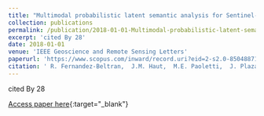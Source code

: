 ```yaml
---
title: "Multimodal probabilistic latent semantic analysis for Sentinel-1 and Sentinel-2 image fusion"
collection: publications
permalink: /publication/2018-01-01-Multimodal-probabilistic-latent-semantic-analysis-for-Sentinel-1-and-Sentinel-2-image-fusion
excerpt: 'cited By 28'
date: 2018-01-01
venue: 'IEEE Geoscience and Remote Sensing Letters'
paperurl: 'https://www.scopus.com/inward/record.uri?eid=2-s2.0-85048871759&doi=10.1109%2fLGRS.2018.2843886&partnerID=40&md5=d7774707dbb8e26268524c1ae8c47fc8'
citation: ' R. Fernandez-Beltran,  J.M. Haut,  M.E. Paoletti,  J. Plaza,  A. Plaza,  F. Pla, &quot;Multimodal probabilistic latent semantic analysis for Sentinel-1 and Sentinel-2 image fusion.&quot; IEEE Geoscience and Remote Sensing Letters, 2018.'
---
```

cited By 28

[Access paper here](https://www.scopus.com/inward/record.uri?eid=2-s2.0-85048871759&doi=10.1109%2fLGRS.2018.2843886&partnerID=40&md5=d7774707dbb8e26268524c1ae8c47fc8){:target="_blank"}
